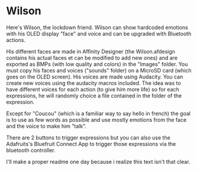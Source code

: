 # Wilson
Here's Wilson, the lockdown friend.
Wilson can show hardcoded emotions with his OLED display "face" and voice and can be upgraded with Bluetooth actions.

His different faces are made in Affinity Designer (the Wilson.afdesign contains his actual faces et can be modified to add new ones) and are exported as BMPs (with low quality and colors) in the "Images" folder.
You must copy his faces and voices ("sounds" folder) on a MicroSD card (which goes on the OLED screen).
His voices are made using Audacity.
You can create new voices using the audacity macros included.
The idea was to have different voices for each action (to give him more life) so for each expressions, he will randomly choice a file contained in the folder of the expression.

Except for "Coucou" (which is a familiar way to say hello in french) the goal is to use as few words as possible and use mostly emotions from the face and the voice to make him "talk".

There are 2 buttons to trigger expressions but you can also use the Adafruits's Bluefruit Connect App to trigger those expressions via the bluetooth controller.

I'll make a proper readme one day because i realize this text isn't that clear.
